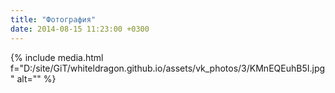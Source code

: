 ```yaml
---
title: "Фотография"
date: 2014-08-15 11:23:00 +0300
---
```



{% include media.html f="D:/site/GiT/whiteldragon.github.io/assets/vk_photos/3/KMnEQEuhB5I.jpg" alt="" %}
